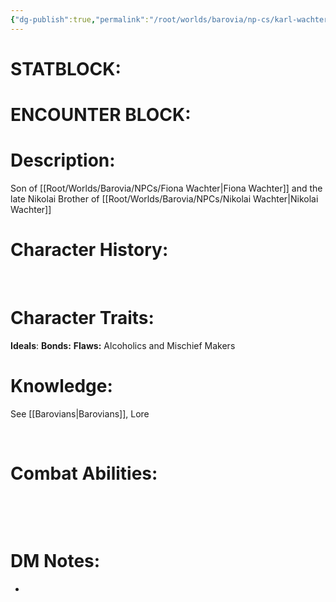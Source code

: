 ```yaml
---
{"dg-publish":true,"permalink":"/root/worlds/barovia/np-cs/karl-wachter/","tags":["Barovia"]}
---
```


# **STATBLOCK:**


# **ENCOUNTER BLOCK:**

# **Description:**

Son of [[Root/Worlds/Barovia/NPCs/Fiona Wachter\|Fiona Wachter]] and the late Nikolai
Brother of [[Root/Worlds/Barovia/NPCs/Nikolai Wachter\|Nikolai Wachter]]

# **Character History:**

 

# **Character Traits:** 

**Ideals**:
**Bonds:**
**Flaws:** Alcoholics and Mischief Makers 

# **Knowledge:**

See [[Barovians\|Barovians]], Lore

 

# **Combat Abilities:** 

 

 

# **DM Notes:**

-    
